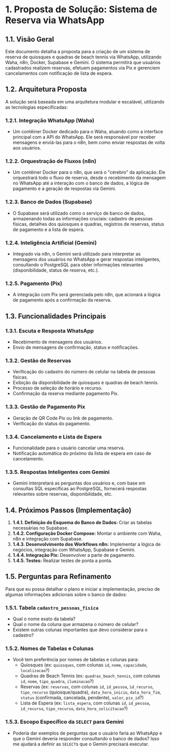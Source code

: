 # 1. Proposta de Solução: Sistema de Reserva via WhatsApp

## 1.1. Visão Geral
Este documento detalha a proposta para a criação de um sistema de reserva de quiosques e quadras de beach tennis via WhatsApp, utilizando Waha, n8n, Docker, Supabase e Gemini. O sistema permitirá que usuários cadastrados realizem reservas, efetuem pagamentos via Pix e gerenciem cancelamentos com notificação de lista de espera.

## 1.2. Arquitetura Proposta
A solução será baseada em uma arquitetura modular e escalável, utilizando as tecnologias especificadas:

### 1.2.1. Integração WhatsApp (Waha)
- Um contêiner Docker dedicado para o Waha, atuando como a interface principal com a API do WhatsApp. Ele será responsável por receber mensagens e enviá-las para o n8n, bem como enviar respostas de volta aos usuários.

### 1.2.2. Orquestração de Fluxos (n8n)
- Um contêiner Docker para o n8n, que será o "cérebro" da aplicação. Ele orquestrará todo o fluxo de reserva, desde o recebimento da mensagem no WhatsApp até a interação com o banco de dados, a lógica de pagamento e a geração de respostas via Gemini.

### 1.2.3. Banco de Dados (Supabase)
- O Supabase será utilizado como o serviço de banco de dados, armazenando todas as informações cruciais: cadastro de pessoas físicas, detalhes dos quiosques e quadras, registros de reservas, status de pagamento e a lista de espera.

### 1.2.4. Inteligência Artificial (Gemini)
- Integrado via n8n, o Gemini será utilizado para interpretar as mensagens dos usuários no WhatsApp e gerar respostas inteligentes, consultando o PostgreSQL para obter informações relevantes (disponibilidade, status de reserva, etc.).

### 1.2.5. Pagamento (Pix)
- A integração com Pix será gerenciada pelo n8n, que acionará a lógica de pagamento após a confirmação da reserva.

## 1.3. Funcionalidades Principais

### 1.3.1. Escuta e Resposta WhatsApp
- Recebimento de mensagens dos usuários.
- Envio de mensagens de confirmação, status e notificações.

### 1.3.2. Gestão de Reservas
- Verificação do cadastro do número de celular na tabela de pessoas físicas.
- Exibição da disponibilidade de quiosques e quadras de beach tennis.
- Processo de seleção de horário e recurso.
- Confirmação da reserva mediante pagamento Pix.

### 1.3.3. Gestão de Pagamento Pix
- Geração de QR Code Pix ou link de pagamento.
- Verificação do status do pagamento.

### 1.3.4. Cancelamento e Lista de Espera
- Funcionalidade para o usuário cancelar uma reserva.
- Notificação automática do próximo da lista de espera em caso de cancelamento.

### 1.3.5. Respostas Inteligentes com Gemini
- Gemini interpretará as perguntas dos usuários e, com base em consultas SQL específicas ao PostgreSQL, fornecerá respostas relevantes sobre reservas, disponibilidade, etc.

## 1.4. Próximos Passos (Implementação)

1.  **1.4.1. Definição do Esquema do Banco de Dados:** Criar as tabelas necessárias no Supabase.
2.  **1.4.2. Configuração Docker Compose:** Montar o ambiente com Waha, n8n e integração com Supabase.
3.  **1.4.3. Desenvolvimento dos Workflows n8n:** Implementar a lógica de negócios, integração com WhatsApp, Supabase e Gemini.
4.  **1.4.4. Integração Pix:** Desenvolver a parte de pagamento.
5.  **1.4.5. Testes:** Realizar testes de ponta a ponta.

## 1.5. Perguntas para Refinamento

Para que eu possa detalhar o plano e iniciar a implementação, preciso de algumas informações adicionais sobre o banco de dados:

### 1.5.1. Tabela `cadastro_pessoas_fisica`
- Qual o nome exato da tabela?
- Qual o nome da coluna que armazena o número de celular?
- Existem outras colunas importantes que devo considerar para o cadastro?

### 1.5.2. Nomes de Tabelas e Colunas
- Você tem preferência por nomes de tabelas e colunas para:
    - Quiosques (ex: `quiosques`, com colunas `id`, `nome`, `capacidade`, `localizacao`?)
    - Quadras de Beach Tennis (ex: `quadras_beach_tennis`, com colunas `id`, `nome`, `tipo_quadra`, `iluminacao`?)
    - Reservas (ex: `reservas`, com colunas `id`, `id_pessoa`, `id_recurso`, `tipo_recurso` (quiosque/quadra), `data_hora_inicio`, `data_hora_fim`, `status` (confirmada, cancelada, pendente), `valor`, `pix_id`?)
    - Lista de Espera (ex: `lista_espera`, com colunas `id`, `id_pessoa`, `id_recurso`, `tipo_recurso`, `data_hora_solicitacao`?)

### 1.5.3. Escopo Específico da `SELECT` para Gemini
- Poderia dar exemplos de perguntas que o usuário faria ao WhatsApp e que o Gemini deveria responder consultando o banco de dados? Isso me ajudará a definir as `SELECT`s que o Gemini precisará executar.